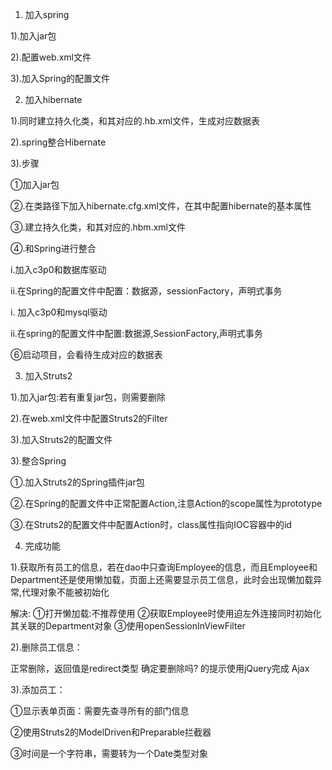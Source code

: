 1. 加入spring

1).加入jar包

2).配置web.xml文件


3).加入Spring的配置文件

2. 加入hibernate

1).同时建立持久化类，和其对应的.hb.xml文件，生成对应数据表

2).spring整合Hibernate

3).步骤

①加入jar包

②.在类路径下加入hibernate.cfg.xml文件，在其中配置hibernate的基本属性

③.建立持久化类，和其对应的.hbm.xml文件

④.和Spring进行整合

i.加入c3p0和数据库驱动

ii.在Spring的配置文件中配置：数据源，sessionFactory，声明式事务

i. 加入c3p0和mysql驱动

ii.在spring的配置文件中配置:数据源,SessionFactory,声明式事务

⑥启动项目，会看待生成对应的数据表

3. 加入Struts2

1).加入jar包:若有重复jar包，则需要删除

2).在web.xml文件中配置Struts2的Filter

3).加入Struts2的配置文件

3).整合Spring

①.加入Struts2的Spring插件jar包

②.在Spring的配置文件中正常配置Action,注意Action的scope属性为prototype

③.在Struts2的配置文件中配置Action时，class属性指向IOC容器中的id


4. 完成功能

1).获取所有员工的信息，若在dao中只查询Employee的信息，而且Employee和Department还是使用懒加载，页面上还需要显示员工信息，此时会出现懒加载异常,代理对象不能被初始化

解决:
①打开懒加载:不推荐使用
②获取Employee时使用迫左外连接同时初始化其关联的Department对象
③使用openSessionInViewFilter

2).删除员工信息：

正常删除，返回值是redirect类型
确定要删除吗? 的提示使用jQuery完成
Ajax

3).添加员工：

①显示表单页面：需要先查寻所有的部门信息

②使用Struts2的ModelDriven和Preparable拦截器

③时间是一个字符串，需要转为一个Date类型对象